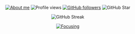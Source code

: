 <div align="center">

[![About me](https://img.shields.io/badge/GitHub-Click_me-blue)](https://api.github.com/users/peppapig13132)
![Profile views](https://komarev.com/ghpvc/?username=peppapig13132&color=blue)
[![GitHub followers](https://img.shields.io/github/followers/peppapig13132?style=flat&logo=github)](https://github.com/peppapig13132?tab=followers)
![GitHub Star](https://img.shields.io/github/stars/peppapig13132?style=flat&logo=github)

![GitHub Streak](https://github-readme-streak-stats.herokuapp.com?user=peppapig13132)

[![Focusing](https://skillicons.dev/icons?i=js,ts,nodejs,go,java,ruby,php,aws,linux)](https://skillicons.dev)

</div>
